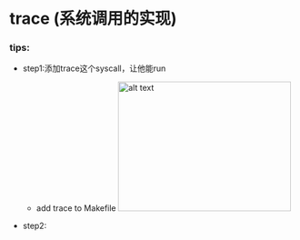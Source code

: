 # trace (系统调用的实现)
### tips:
+ step1:添加trace这个syscall，让他能run
  - add trace to Makefile <img src="https://s2.loli.net/2024/03/28/IMwvsfiYz7lg2Tc.png" alt="alt text" width="304" height="228">

+ step2:
